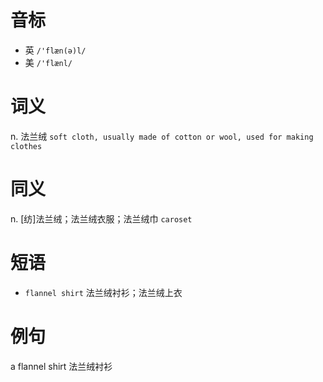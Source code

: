 # 音标

- 英 `/'flæn(ə)l/`
- 美 `/'flænl/`

# 词义

n. 法兰绒
`soft cloth, usually made of cotton or wool, used for making clothes`

# 同义

n. [纺]法兰绒；法兰绒衣服；法兰绒巾
`caroset`

# 短语

- `flannel shirt` 法兰绒衬衫；法兰绒上衣

# 例句

a flannel shirt
法兰绒衬衫


